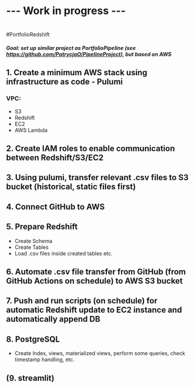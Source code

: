 # --- Work in progress ---
#
#PortfolioRedshift
##### Goal: set up similar project as PortfolioPipeline (see https://github.com/PatrycjaO/PipelineProject), but based on AWS
## 1. Create a minimum AWS stack using infrastructure as code - Pulumi
### VPC:
- S3
- Redshift
- EC2
- AWS Lambda
## 2. Create IAM roles to enable communication between Redshift/S3/EC2
## 3. Using pulumi, transfer relevant .csv files to S3 bucket (historical, static files first)
## 4. Connect GitHub to AWS
## 5. Prepare Redshift
- Create Schema
- Create Tables
- Load .csv files inside created tables etc.
## 6. Automate .csv file transfer from GitHub (from GitHub Actions on schedule) to AWS S3 bucket
## 7. Push and run scripts (on schedule) for automatic Redshift update to EC2 instance and automatically append DB
## 8. PostgreSQL
- Create Index, views, materialized views, perform some queries, check timestamp handling, etc.
## (9. streamlit)

